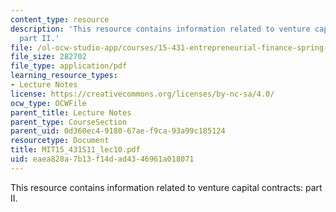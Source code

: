 ```yaml
---
content_type: resource
description: 'This resource contains information related to venture capital contracts:
  part II.'
file: /ol-ocw-studio-app/courses/15-431-entrepreneurial-finance-spring-2011/eaea828a7b13f14dad4346961a018071_MIT15_431S11_lec10.pdf
file_size: 282702
file_type: application/pdf
learning_resource_types:
- Lecture Notes
license: https://creativecommons.org/licenses/by-nc-sa/4.0/
ocw_type: OCWFile
parent_title: Lecture Notes
parent_type: CourseSection
parent_uid: 0d360ec4-9180-67ae-f9ca-93a99c185124
resourcetype: Document
title: MIT15_431S11_lec10.pdf
uid: eaea828a-7b13-f14d-ad43-46961a018071
---
```

This resource contains information related to venture capital contracts: part II.